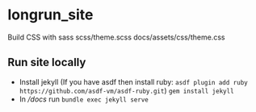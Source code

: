 # longrun_site

Build CSS with
sass scss/theme.scss docs/assets/css/theme.css 

## Run site locally

- Install jekyll (If you have asdf then install ruby: `asdf plugin add ruby https://github.com/asdf-vm/asdf-ruby.git`) `gem install jekyll`
- In */docs* run `bundle exec jekyll serve`
